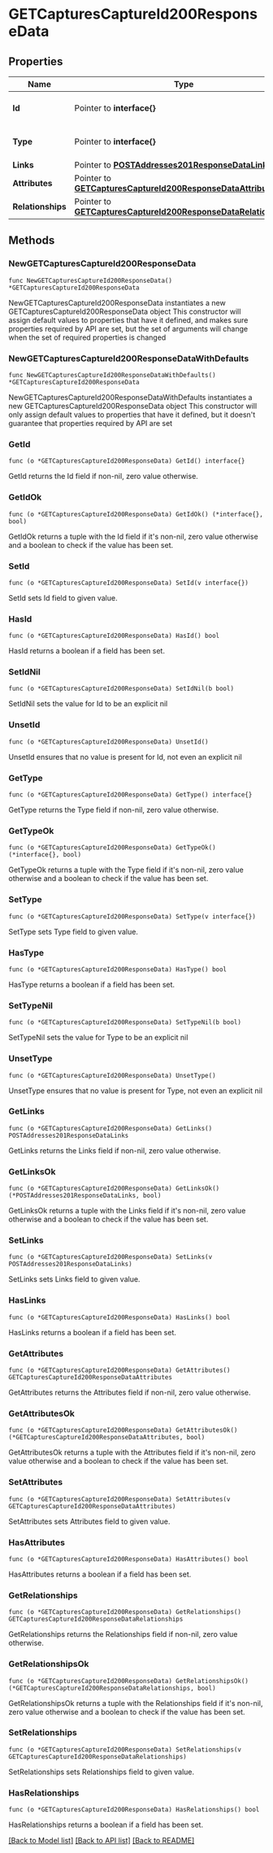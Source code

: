# GETCapturesCaptureId200ResponseData

## Properties

Name | Type | Description | Notes
------------ | ------------- | ------------- | -------------
**Id** | Pointer to **interface{}** | The resource&#39;s id | [optional] 
**Type** | Pointer to **interface{}** | The resource&#39;s type | [optional] 
**Links** | Pointer to [**POSTAddresses201ResponseDataLinks**](POSTAddresses201ResponseDataLinks.md) |  | [optional] 
**Attributes** | Pointer to [**GETCapturesCaptureId200ResponseDataAttributes**](GETCapturesCaptureId200ResponseDataAttributes.md) |  | [optional] 
**Relationships** | Pointer to [**GETCapturesCaptureId200ResponseDataRelationships**](GETCapturesCaptureId200ResponseDataRelationships.md) |  | [optional] 

## Methods

### NewGETCapturesCaptureId200ResponseData

`func NewGETCapturesCaptureId200ResponseData() *GETCapturesCaptureId200ResponseData`

NewGETCapturesCaptureId200ResponseData instantiates a new GETCapturesCaptureId200ResponseData object
This constructor will assign default values to properties that have it defined,
and makes sure properties required by API are set, but the set of arguments
will change when the set of required properties is changed

### NewGETCapturesCaptureId200ResponseDataWithDefaults

`func NewGETCapturesCaptureId200ResponseDataWithDefaults() *GETCapturesCaptureId200ResponseData`

NewGETCapturesCaptureId200ResponseDataWithDefaults instantiates a new GETCapturesCaptureId200ResponseData object
This constructor will only assign default values to properties that have it defined,
but it doesn't guarantee that properties required by API are set

### GetId

`func (o *GETCapturesCaptureId200ResponseData) GetId() interface{}`

GetId returns the Id field if non-nil, zero value otherwise.

### GetIdOk

`func (o *GETCapturesCaptureId200ResponseData) GetIdOk() (*interface{}, bool)`

GetIdOk returns a tuple with the Id field if it's non-nil, zero value otherwise
and a boolean to check if the value has been set.

### SetId

`func (o *GETCapturesCaptureId200ResponseData) SetId(v interface{})`

SetId sets Id field to given value.

### HasId

`func (o *GETCapturesCaptureId200ResponseData) HasId() bool`

HasId returns a boolean if a field has been set.

### SetIdNil

`func (o *GETCapturesCaptureId200ResponseData) SetIdNil(b bool)`

 SetIdNil sets the value for Id to be an explicit nil

### UnsetId
`func (o *GETCapturesCaptureId200ResponseData) UnsetId()`

UnsetId ensures that no value is present for Id, not even an explicit nil
### GetType

`func (o *GETCapturesCaptureId200ResponseData) GetType() interface{}`

GetType returns the Type field if non-nil, zero value otherwise.

### GetTypeOk

`func (o *GETCapturesCaptureId200ResponseData) GetTypeOk() (*interface{}, bool)`

GetTypeOk returns a tuple with the Type field if it's non-nil, zero value otherwise
and a boolean to check if the value has been set.

### SetType

`func (o *GETCapturesCaptureId200ResponseData) SetType(v interface{})`

SetType sets Type field to given value.

### HasType

`func (o *GETCapturesCaptureId200ResponseData) HasType() bool`

HasType returns a boolean if a field has been set.

### SetTypeNil

`func (o *GETCapturesCaptureId200ResponseData) SetTypeNil(b bool)`

 SetTypeNil sets the value for Type to be an explicit nil

### UnsetType
`func (o *GETCapturesCaptureId200ResponseData) UnsetType()`

UnsetType ensures that no value is present for Type, not even an explicit nil
### GetLinks

`func (o *GETCapturesCaptureId200ResponseData) GetLinks() POSTAddresses201ResponseDataLinks`

GetLinks returns the Links field if non-nil, zero value otherwise.

### GetLinksOk

`func (o *GETCapturesCaptureId200ResponseData) GetLinksOk() (*POSTAddresses201ResponseDataLinks, bool)`

GetLinksOk returns a tuple with the Links field if it's non-nil, zero value otherwise
and a boolean to check if the value has been set.

### SetLinks

`func (o *GETCapturesCaptureId200ResponseData) SetLinks(v POSTAddresses201ResponseDataLinks)`

SetLinks sets Links field to given value.

### HasLinks

`func (o *GETCapturesCaptureId200ResponseData) HasLinks() bool`

HasLinks returns a boolean if a field has been set.

### GetAttributes

`func (o *GETCapturesCaptureId200ResponseData) GetAttributes() GETCapturesCaptureId200ResponseDataAttributes`

GetAttributes returns the Attributes field if non-nil, zero value otherwise.

### GetAttributesOk

`func (o *GETCapturesCaptureId200ResponseData) GetAttributesOk() (*GETCapturesCaptureId200ResponseDataAttributes, bool)`

GetAttributesOk returns a tuple with the Attributes field if it's non-nil, zero value otherwise
and a boolean to check if the value has been set.

### SetAttributes

`func (o *GETCapturesCaptureId200ResponseData) SetAttributes(v GETCapturesCaptureId200ResponseDataAttributes)`

SetAttributes sets Attributes field to given value.

### HasAttributes

`func (o *GETCapturesCaptureId200ResponseData) HasAttributes() bool`

HasAttributes returns a boolean if a field has been set.

### GetRelationships

`func (o *GETCapturesCaptureId200ResponseData) GetRelationships() GETCapturesCaptureId200ResponseDataRelationships`

GetRelationships returns the Relationships field if non-nil, zero value otherwise.

### GetRelationshipsOk

`func (o *GETCapturesCaptureId200ResponseData) GetRelationshipsOk() (*GETCapturesCaptureId200ResponseDataRelationships, bool)`

GetRelationshipsOk returns a tuple with the Relationships field if it's non-nil, zero value otherwise
and a boolean to check if the value has been set.

### SetRelationships

`func (o *GETCapturesCaptureId200ResponseData) SetRelationships(v GETCapturesCaptureId200ResponseDataRelationships)`

SetRelationships sets Relationships field to given value.

### HasRelationships

`func (o *GETCapturesCaptureId200ResponseData) HasRelationships() bool`

HasRelationships returns a boolean if a field has been set.


[[Back to Model list]](../README.md#documentation-for-models) [[Back to API list]](../README.md#documentation-for-api-endpoints) [[Back to README]](../README.md)


